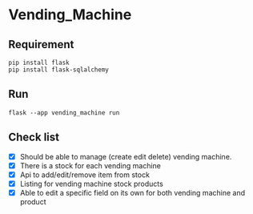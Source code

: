 # Vending_Machine
## Requirement
```
pip install flask
pip install flask-sqlalchemy
```
## Run
```
flask --app vending_machine run
```
## Check list
- [x] Should be able to manage (create edit delete) vending machine.
- [x] There is a stock for each vending machine
- [x] Api to add/edit/remove item from stock
- [x] Listing for vending machine stock products
- [x] Able to edit a specific field on its own for both vending machine and product
